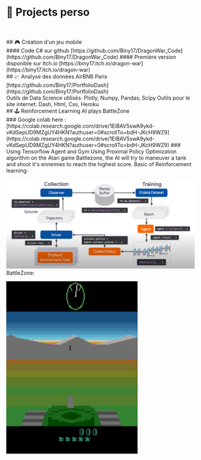# 🚀 Projects perso
<br />
<br />
## 🎮 Création d'un jeu mobile
<br /> 
#### Code C# sur github [https://github.com/Biny17/DragonWar_Code](https://github.com/Biny17/DragonWar_Code)
#### Première version disponible sur Itch.io [https://biny17.itch.io/dragon-war](https://biny17.itch.io/dragon-war)
<br />
## 📈 Analyse des données AirBNB Paris [https://github.com/Biny17/PortfolioDash](https://github.com/Biny17/PortfolioDash)
<br />
Outils de Data Science utilisés: Plotly, Numpy, Pandas, Scipy
Outils pour le site internet: Dash, Html, Css, Heroku
<br />
## 🕹️ Reinforcement Learning AI plays BattleZone
<br />
### Google colab here : [https://colab.research.google.com/drive/1EiBAV5swA9ykd-vKdSepUD9MZgUY4HKN?authuser=0#scrollTo=bdH-JKcH9WZ9](https://colab.research.google.com/drive/1EiBAV5swA9ykd-vKdSepUD9MZgUY4HKN?authuser=0#scrollTo=bdH-JKcH9WZ9)
### Using Tensorflow Agent and Gym
Using Proximal Policy Optimization algorithm on the Atari game Battlezone, the AI will try to maneuver a tank and shoot it's ennemies to reach the highest score.
Basic of Reinforcement learning:  

![](RL_tensorflow.PNG)
BattleZone:   

![](BattleZone.PNG)
